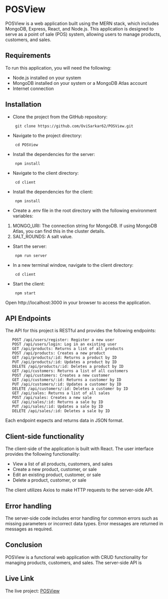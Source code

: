 # POSView

POSView is a web application built using the MERN stack, which includes MongoDB, Express, React, and Node.js. This application is designed to serve as a point of sale (POS) system, allowing users to manage products, customers, and sales.

## Requirements

To run this application, you will need the following:

- Node.js installed on your system
- MongoDB installed on your system or a MongoDB Atlas account
- Internet connection

## Installation

- Clone the project from the GitHub repository: 

       git clone https://github.com/OviSarkar62/POSView.git
    
- Navigate to the project directory: 

       cd POSView
    
- Install the dependencies for the server: 

       npm install
    
- Navigate to the client directory: 

       cd client
    
- Install the dependencies for the client: 

       npm install
    
- Create a .env file in the root directory with the following environment variables:

1. MONGO_URI: The connection string for MongoDB. If using MongoDB Atlas, you can find this in the cluster details.
2. SALT_ROUNDS: A salt value.

- Start the server: 

       npm run server
    
- In a new terminal window, navigate to the client directory:

       cd client
    
- Start the client: 

       npm start
    
Open http://localhost:3000 in your browser to access the application.

## API Endpoints

The API for this project is RESTful and provides the following endpoints:

       POST /api/users/register: Register a new user
       POST /api/users/login: Log in an existing user
       GET /api/products: Returns a list of all products
       POST /api/products: Creates a new product
       GET /api/products/:id: Returns a product by ID
       PUT /api/products/:id: Updates a product by ID
       DELETE /api/products/:id: Deletes a product by ID
       GET /api/customers: Returns a list of all customers
       POST /api/customers: Creates a new customer
       GET /api/customers/:id: Returns a customer by ID
       PUT /api/customers/:id: Updates a customer by ID
       DELETE /api/customers/:id: Deletes a customer by ID
       GET /api/sales: Returns a list of all sales
       POST /api/sales: Creates a new sale
       GET /api/sales/:id: Returns a sale by ID
       PUT /api/sales/:id: Updates a sale by ID
       DELETE /api/sales/:id: Deletes a sale by ID
       
Each endpoint expects and returns data in JSON format.

## Client-side functionality

The client-side of the application is built with React. The user interface provides the following functionality:

- View a list of all products, customers, and sales
- Create a new product, customer, or sale
- Edit an existing product, customer, or sale
- Delete a product, customer, or sale

The client utilizes Axios to make HTTP requests to the server-side API.

## Error handling

The server-side code includes error handling for common errors such as missing parameters or incorrect data types. Error messages are returned in messages as required.

## Conclusion

POSView is a functional web application with CRUD functionality for managing products, customers, and sales. The server-side API is

## Live Link
The live project: [POSView](https://pos-view.vercel.app/login)

